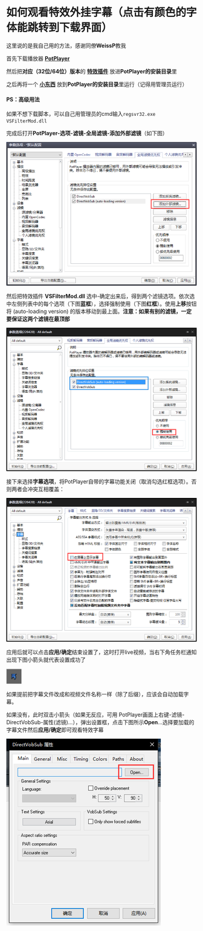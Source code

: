 # 如何观看特效外挂字幕（点击有颜色的字体能跳转到下载界面）

这里说的是我自己用的方法，感谢同僚**WeissP**教我

首先下载播放器 **[PotPlayer](https://pan.baidu.com/s/1gf1XQLl)**

然后把**对应（32位/64位）版本**的 **[特效插件](https://github.com/hoshinohikari/VSFilterMod/releases/tag/r5.2)** 放进**PotPlayer的安装目录**里

之后再将一个 **[小东西](https://pan.baidu.com/s/1dFhdmQ9)** 放到**PotPlayer的安装目录**里运行（记得用管理员运行）

#### PS：高级用法
如果不想下载脚本，可以自己用管理员的cmd输入```regsvr32.exe VSFilterMod.dll```

完成后打开**PotPlayer-选项-滤镜-全局滤镜-添加外部滤镜**（如下图）

![avatar](add_external.png)

然后把特效插件 **VSFilterMod.dll** 选中-确定出来后，得到两个滤镜选项。依次选中左侧列表中的每个选项（下图**蓝框**），选择强制使用（下图**红框**）。使用**上移**按钮将 (auto-loading version) 的版本移动到最上面。**注意：如果有别的滤镜，一定要保证这两个滤镜在最顶部**

![](change_priority.png)


接下来选择**字幕选项**，将PotPlayer自带的字幕功能关闭（取消勾选红框选项）。否则两者会冲突互相覆盖：

![](pot_subtitle_option.png)

应用后就可以点击**应用/确定**结束设置了，这时打开live视频，当右下角任务栏通知出现下图小箭头就代表设置成功了

![](vobsub_icon.png)

如果提前把字幕文件改成和视频文件名称一样（除了后缀），应该会自动加载字幕。

如果没有，此时双击小箭头（如果无反应，可用 PotPlayer画面上右键-滤镜-DirectVobSub-属性(滤镜)...），弹出设置框，点击下图所示**Open**...选择要加载的字幕文件然后**应用/确定**即可观看特效字幕

![](vobsub.png)